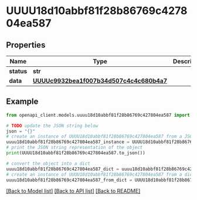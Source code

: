 # UUUU18d10abbf81f28b86769c427804ea587


## Properties

Name | Type | Description | Notes
------------ | ------------- | ------------- | -------------
**status** | **str** |  | 
**data** | [**UUUUc9932bea1f007b34d507c4c4c680b4a7**](UUUUc9932bea1f007b34d507c4c4c680b4a7.md) |  | 

## Example

```python
from openapi_client.models.uuuu18d10abbf81f28b86769c427804ea587 import UUUU18d10abbf81f28b86769c427804ea587

# TODO update the JSON string below
json = "{}"
# create an instance of UUUU18d10abbf81f28b86769c427804ea587 from a JSON string
uuuu18d10abbf81f28b86769c427804ea587_instance = UUUU18d10abbf81f28b86769c427804ea587.from_json(json)
# print the JSON string representation of the object
print(UUUU18d10abbf81f28b86769c427804ea587.to_json())

# convert the object into a dict
uuuu18d10abbf81f28b86769c427804ea587_dict = uuuu18d10abbf81f28b86769c427804ea587_instance.to_dict()
# create an instance of UUUU18d10abbf81f28b86769c427804ea587 from a dict
uuuu18d10abbf81f28b86769c427804ea587_from_dict = UUUU18d10abbf81f28b86769c427804ea587.from_dict(uuuu18d10abbf81f28b86769c427804ea587_dict)
```
[[Back to Model list]](../README.md#documentation-for-models) [[Back to API list]](../README.md#documentation-for-api-endpoints) [[Back to README]](../README.md)


